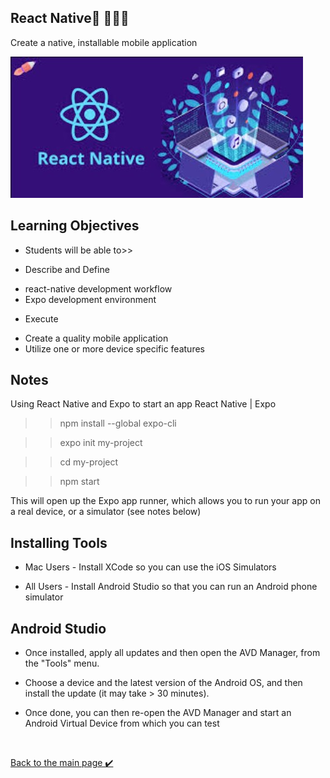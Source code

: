 ## React Native👋 👩🏻‍💻
Create a native, installable mobile application

![react native](./assest/native.jpg)

## Learning Objectives
- Students will be able to>>

* Describe and Define
- react-native development workflow
- Expo development environment

* Execute
- Create a quality mobile application
- Utilize one or more device specific features


## Notes
Using React Native and Expo to start an app
React Native | Expo

>>npm install --global expo-cli

>>expo init my-project

>>cd my-project

>>npm start

This will open up the Expo app runner, which allows you to run your app on a real device, or a simulator (see notes below)

## Installing Tools
- Mac Users - Install XCode so you can use the iOS Simulators

- All Users - Install Android Studio so that you can run an Android phone simulator

## Android Studio
- Once installed, apply all updates and then open the AVD Manager, from the "Tools" menu.

- Choose a device and the latest version of the Android OS, and then install the update (it may take > 30 minutes).

- Once done, you can then re-open the AVD Manager and start an Android Virtual Device from which you can test

<br>

[Back to the main page  ✔️](README.md)
